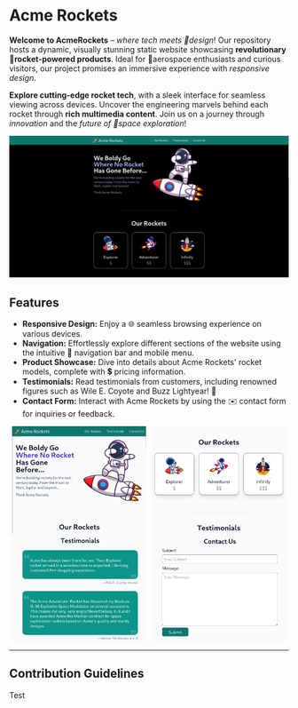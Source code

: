 # Acme Rockets

**Welcome to AcmeRockets** – *where tech meets 🎨design*! Our repository hosts a dynamic, visually stunning static website showcasing **revolutionary 🚀rocket-powered products**. Ideal for 🌌aerospace enthusiasts and curious visitors, our project promises an immersive experience with *responsive design*.

**Explore cutting-edge rocket tech**, with a sleek interface for seamless viewing across devices. Uncover the engineering marvels behind each rocket through **rich multimedia content**. Join us on a journey through *innovation* and the *future of 🚀space exploration*!

![Website](documentation_source/website.png)

## Features

- **Responsive Design:** Enjoy a 🌐 seamless browsing experience on various devices.
- **Navigation:** Effortlessly explore different sections of the website using the intuitive 🚀 navigation bar and mobile menu.
- **Product Showcase:** Dive into details about Acme Rockets' rocket models, complete with 💲 pricing information.
- **Testimonials:** Read testimonials from customers, including renowned figures such as Wile E. Coyote and Buzz Lightyear! 🌟
- **Contact Form:** Interact with Acme Rockets by using the ✉️ contact form for inquiries or feedback.

<div style="display: flex; flex-wrap: wrap; justify-content: space-around;">
    <img src="./documentation_source/responsive.png" alt="Alt text" style="width: 48%; max-width: 100%; height: auto;" />
    <img src="./documentation_source/products.png" alt="Alt text" style="width: 48%; max-width: 100%; height: auto;" />
    <img src="./documentation_source/testimonials.png" alt="Alt text" style="width: 48%; max-width: 100%; height: auto;" />
    <img src="./documentation_source/contact.png" alt="Alt text" style="width: 48%; max-width: 100%; height: auto;" />
</div>

---

## Contribution Guidelines
Test